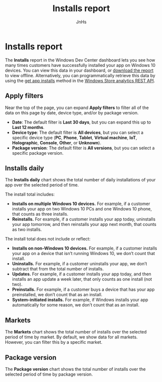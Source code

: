 ﻿---
author: JnHs
Description: The Installs report in the Windows Dev Center dashboard lets you see how many times your app has been successfully installed on Windows 10 devices.
title: Installs report
ms.author: wdg-dev-content
ms.date: 05/03/2017
ms.topic: article
ms.prod: windows
ms.technology: uwp
keywords: windows 10, uwp, app, installs, installation, report, analytics
ms.assetid: 46c08fd2-00bd-4be5-b29f-01a3b5fea4c2
---

# Installs report

The **Installs** report in the Windows Dev Center dashboard lets you see how many times customers have successfully installed your app on Windows 10 devices. You can view this data in your dashboard, or [download the report](download-analytic-reports.md) to view offline. Alternatively, you can programmatically retrieve this data by using the [get app installs](../monetize/get-app-installs.md) method in the [Windows Store analytics REST API](../monetize/access-analytics-data-using-windows-store-services.md).


## Apply filters


Near the top of the page, you can expand **Apply filters** to filter all of the data on this page by date, device type, and/or by package version.

-   **Date**: The default filter is **Last 30 days**, but you can expand this up to **Last 12 months**.
-   **Device type**: The default filter is **All devices**, but you can select a specific device type (**PC**, **Phone**, **Tablet**, **Virtual machine**, **IoT**, **Holographic**, **Console**, **Other**, or **Unknown**).
-   **Package version**: The default filter is **All versions**, but you can select a specific package version.


## Installs daily


The **Installs daily** chart shows the total number of daily installations of your app over the selected period of time.

The install total includes:
-   **Installs on multiple Windows 10 devices.** For example, if a customer installs your app on two Windows 10 PCs and one Windows 10 phone, that counts as three installs.
-   **Reinstalls.** For example, if a customer installs your app today, uninstalls your app tomorrow, and then reinstalls your app next month, that counts as two installs.

The install total does not include or reflect:
-   **Installs on non-Windows 10 devices.** For example, if a customer installs your app on a device that isn’t running Windows 10, we don’t count that install.
-   **Uninstalls.** For example, if a customer uninstalls your app, we don’t subtract that from the total number of installs.
-   **Updates.** For example, if a customer installs your app today, and then installs an app update a week later, that only counts as one install (not two).
-   **Preinstalls.** For example, if a customer buys a device that has your app preinstalled, we don’t count that as an install.
-   **System-initiated installs.** For example, if Windows installs your app automatically for some reason, we don’t count that as an install.

## Markets


The **Markets** chart shows the total number of installs over the selected period of time by market. By default, we show data for all markets. However, you can filter this by a specific market.


## Package version


The **Package version** chart shows the total number of installs over the selected period of time by package version.



 

 
